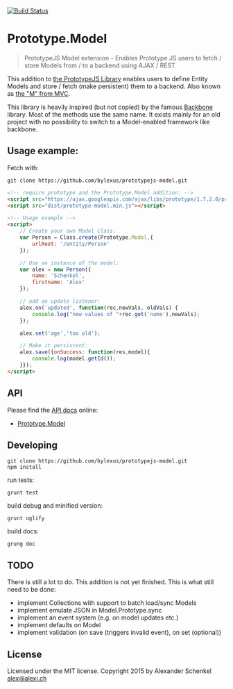 [![Build Status](https://travis-ci.org/bylexus/prototypejs-model.svg?branch=master)](https://travis-ci.org/bylexus/prototypejs-model)

Prototype.Model
================

> PrototypeJS Model extension - Enables Prototype JS users to fetch / store Models from / to a backend using AJAX / REST

This addition to [the PrototypeJS Library](http://prototypejs.org/) enables users to define Entity Models and store / fetch (make persistent) them to a backend. Also known as [the "M" from MVC](http://en.wikipedia.org/wiki/Model%E2%80%93view%E2%80%93controller).

This library is heavily inspired (but not copied) by the famous [Backbone](http://backbonejs.org/) library. Most of the methods use the same name. It exists mainly for an old project with no possibility to switch to a Model-enabled framework like backbone.

Usage example:
--------------
Fetch with:

```
git clone https://github.com/bylexus/prototypejs-model.git
```

```html
<!-- require prototype and the Prototype.Model addition: -->
<script src="https://ajax.googleapis.com/ajax/libs/prototype/1.7.2.0/prototype.js"></script>
<script src="dist/prototype-model.min.js"></script>

<!-- Usage example -->
<script>
	// Create your own Model class:
	var Person = Class.create(Prototype.Model,{
	    urlRoot: '/entity/Person'
	});

	// Use an instance of the model:
	var alex = new Person({
	    name: 'Schenkel',
	    firstname: 'Alex'
	});

    // add an update listener:
    alex.on('updated', function(rec,newVals, oldVals) {
        console.log("new values of "+rec.get('name'),newVals);
    });

	alex.set('age','too old');

	// Make it persistent:
	alex.save({onSuccess: function(res,model){
	    console.log(model.getId());
	}});
</script>
```

API
-----

Please find the [API docs](http://bylexus.github.io/prototypejs-model/) online:

* [Prototype.Model](http://bylexus.github.io/prototypejs-model/classes/Prototype.Model.html)

Developing
-----------

```
git clone https://github.com/bylexus/prototypejs-model.git
npm install
```

run tests:

```
grunt test
```

build debug and minified version:
```
grunt uglify
```

build docs:
```
grung doc
```


TODO
-----
There is still a lot to do. This addition is not yet finished. This is what still need to be done:

* implement Collections with support to batch load/sync Models
* implement emulate JSON in Model.Prototype.sync
* implement an event system (e.g. on model updates etc.)
* implement defaults on Model
* implement validation (on save (triggers invalid event), on set (optional))


License
---------
Licensed under the MIT license. Copyright 2015 by Alexander Schenkel <alex@alexi.ch>

